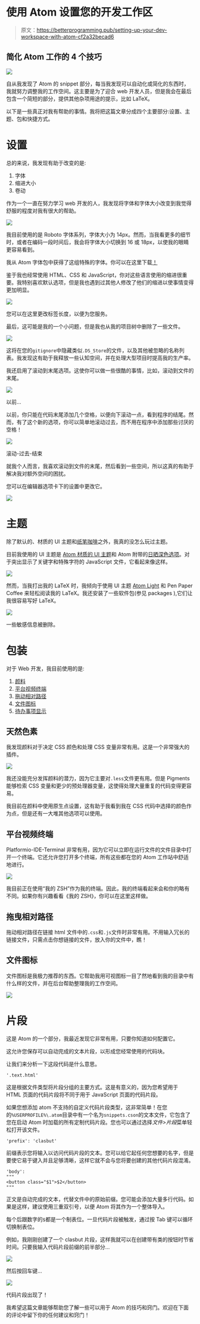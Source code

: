 # 使用 Atom 设置您的开发工作区

> 原文：<https://betterprogramming.pub/setting-up-your-dev-workspace-with-atom-cf2a32becad6>

## 简化 Atom 工作的 4 个技巧

![](img/b5d1b7aeffd15b69e0d1be7cf1ef55ab.png)

自从我发现了 Atom 的 snippet 部分，每当我发现可以自动化或简化的东西时，我就努力调整我的工作空间。这主要是为了迎合 web 开发人员，但是我会在最后包含一个简短的部分，提供其他杂项用途的提示，比如 LaTeX。

以下是一些真正对我有帮助的事情。我将把这篇文章分成四个主要部分:设置、主题、包和快捷方式。

# 设置

总的来说，我发现有助于改变的是:

1.  字体
2.  缩进大小
3.  卷动

作为一个一直在努力学习 web 开发的人，我发现将字体和字体大小改变到我觉得舒服的程度对我有很大的帮助。

![](img/56c9c1ced853729d4b21e647f815c03a.png)

我目前使用的是 Roboto 字体系列，字体大小为 14px。然而，当我看更多的细节时，或者在编码一段时间后，我会将字体大小切换到 16 或 18px，以使我的眼睛更容易看到。

我从 Atom 字体包中获得了这组特殊的字体。你可以在这里下载[！](https://atom.io/packages/fonts)

鉴于我也经常使用 HTML、CSS 和 JavaScript，你对这些语言使用的缩进很重要。我特别喜欢默认选项，但是我也遇到过其他人修改了他们的缩进以使事情变得更加明显。

![](img/7824c49e322fea8839df185600210f52.png)

您可以在这里更改标签长度，以便为您服务。

最后，这可能是我的一个小问题，但是我也从我的项目树中删除了一些文件。

![](img/f6cec05889f411f25c78f8f8811cc923.png)

这将在您的`gitignore`中隐藏类似`.DS_Store`的文件，以及其他被忽略的名称列表。我发现这有助于我释放一些认知空间，并在处理大型项目时提高我的生产率。

我还启用了滚动到末尾选项。这使你可以做一些很酷的事情，比如，滚动到文件的末尾。

![](img/c45f92e294a797c3049f963c56039399.png)

以前...

以前，你只能在代码末尾添加几个空格，以便向下滚动一点，看到程序的结尾。然而，有了这个新的选项，你可以简单地滚动过去，而不用在程序中添加那些讨厌的空格！

![](img/26f0877f2da2089c1e3887194dc87483.png)

滚动-过去-结束

就我个人而言，我喜欢滚动到文件的末尾，然后看到一些空间，所以这真的有助于解决我对额外空间的困扰。

您可以在编辑器选项卡下的设置中更改它。

![](img/e36465af6dac5e94899273b5208d0b7c.png)

# **主题**

除了默认的、材质的 UI 主题和[纸笔咖啡](https://atom.io/themes/pen-paper-coffee-syntax)之外，我真的没怎么玩过主题。

目前我使用的 UI 主题是 [Atom 材质的 UI 主题](https://atom.io/themes/atom-material-ui)和 Atom 附带的[日晒深色选项](https://atom.io/themes/solarized-dark-syntax)。对于突出显示了关键字和特殊字符的 JavaScript 文件，它看起来像这样。

![](img/68ffcd6c4158cdc5a3c4feb23a175147.png)

然而，当我打出我的 LaTeX 时，我倾向于使用 UI 主题 [Atom Light](https://github.com/atom/atom-light-ui) 和 Pen Paper Coffee 来轻松阅读我的 LaTeX。我还安装了一些软件包(参见 packages ),它们让我很容易写好 LaTeX。

![](img/3be23a5b887757b2c70e019c560d7afe.png)

一些敏感信息被删除。

# 包装

对于 Web 开发，我目前使用的是:

1.  [颜料](https://atom.io/packages/pigments)
2.  [平台视频终端](https://atom.io/packages/platformio-ide-terminal)
3.  [拖动相对路径](https://atom.io/packages/drag-relative-path)
4.  [文件图标](https://atom.io/packages/file-icons)
5.  [待办事项显示](https://atom.io/packages/todo-show)

## 天然色素

我发现颜料对于决定 CSS 颜色和处理 CSS 变量非常有用。这是一个非常强大的插件。

![](img/1ebd9f88d1f2432e8d1708aca4b66224.png)

我还没能充分发挥颜料的潜力，因为它主要对`.less`文件更有用。但是 Pigments 能够检索 CSS 变量和更少的预处理器变量，这使得处理大量重复的代码变得更容易。

我目前在颜料中使用原生点设置，这有助于我看到我在 CSS 代码中选择的颜色作为点，但是还有一大堆其他选项可以使用。

## 平台视频终端

Platformio-IDE-Terminal 非常有用，因为它可以立即在运行文件的文件目录中打开一个终端。它还允许您打开多个终端，所有这些都在您的 Atom 工作站中舒适地进行。

![](img/f64d61270c4ecd159715d76abccc0821.png)

我目前正在使用“我的 ZSH”作为我的终端。因此，我的终端看起来会和你的略有不同。如果你有兴趣看看《我的 ZSH》，你可以在这里这样做。

## 拖曳相对路径

拖动相对路径在链接 html 文件中的`.css`和`.js`文件时非常有用。不用输入冗长的链接文件，只需点击你想链接的文件，放入你的文件中，瞧！

## 文件图标

文件图标是我极力推荐的东西。它帮助我用可视图标一目了然地看到我的目录中有什么样的文件，并在后台帮助整理我的工作空间。

![](img/c1c08e033250b830068245fab0054dcd.png)

# 片段

这是 Atom 的一个部分，我最近发现它非常有用，只要你知道如何配置它。

这允许您保存可以自动完成的文本片段，以形成您经常使用的代码块。

让我们来分析一下这段代码是什么意思。

```
'.text.html'
```

这是根据文件类型将片段分组的主要方式。这是有意义的，因为您希望用于 HTML 页面的代码片段将不同于用于 JavaScript 页面的代码片段。

如果您想添加 atom 不支持的自定义代码片段类型，这非常简单！在您的`%USERPROFILE%\.atom`目录中有一个名为`snippets.cson`的文本文件，它包含了您在启动 Atom 时加载的所有定制代码片段。您也可以通过选择*文件>片段*菜单轻松打开该文件。

```
'prefix': 'clasbut'
```

前缀表示您将输入以访问代码片段的文本。您可以给它起任何您想要的名字，但是要使它易于键入并且足够清晰，这样它就不会与您将要创建的其他代码片段混淆。

```
'body':
"""
<button class="$1">$2</button>
"""
```

正文是自动完成的文本，代替文件中的原始前缀。您可能会添加大量多行代码。如果是这样，建议使用三重双引号，以便 Atom 将其作为一个整体导入。

每个后跟数字的`$`都是一个制表位。一旦代码片段被触发，通过按 Tab 键可以循环切换制表位。

例如，我刚刚创建了一个 clasbut 片段，这样我就可以在创建带有类的按钮时节省时间。只要我输入代码片段前缀的前半部分…

![](img/82a0102d11194a1b85f52aa6d0f4c5b7.png)

然后按回车键…

![](img/efe6f8dfe3f1636fd05b3632a34a6205.png)

代码片段出现了！

我希望这篇文章能够帮助您了解一些可以用于 Atom 的技巧和窍门。欢迎在下面的评论中留下你的任何建议和窍门！